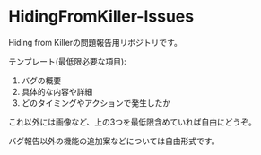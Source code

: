# HidingFromKiller-Issues

Hiding from Killerの問題報告用リポジトリです。

テンプレート(最低限必要な項目):

1. バグの概要
2. 具体的な内容や詳細
3. どのタイミングやアクションで発生したか

これ以外には画像など、上の3つを最低限含めていれば自由にどうぞ。

バグ報告以外の機能の追加案などについては自由形式です。
